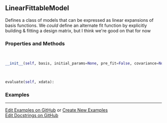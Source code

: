 ## <a id="McUtils.Zachary.FittableModels.LinearFittableModel">LinearFittableModel</a>
Defines a class of models that can be expressed as linear expansions of basis functions.
We _could_ define an alternate fit function by explicitly building & fitting a design matrix, but I think we're good on that for now

### Properties and Methods
<a id="McUtils.Zachary.FittableModels.LinearFittableModel.__init__" class="docs-object-method">&nbsp;</a>
```python
__init__(self, basis, initial_params=None, pre_fit=False, covariance=None): 
```

<a id="McUtils.Zachary.FittableModels.LinearFittableModel.evaluate" class="docs-object-method">&nbsp;</a>
```python
evaluate(self, xdata): 
```

### Examples


___

[Edit Examples on GitHub](https://github.com/McCoyGroup/References/edit/gh-pages/Documentation/examples/McUtils/Zachary/FittableModels/LinearFittableModel.md) or 
[Create New Examples](https://github.com/McCoyGroup/References/new/gh-pages/?filename=Documentation/examples/McUtils/Zachary/FittableModels/LinearFittableModel.md) <br/>
[Edit Docstrings on GitHub](https://github.com/McCoyGroup/McUtils/edit/master/Zachary/FittableModels.py?message=Update%20Docs)